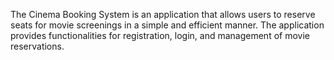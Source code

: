 The Cinema Booking System is an application that allows users to reserve seats for movie screenings in a simple and efficient manner. 
The application provides functionalities for registration, login, and management of movie reservations.
